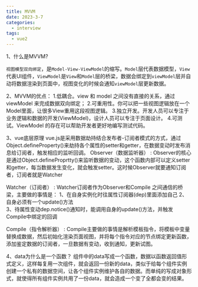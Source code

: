 ```yaml
---
title: MVVM
date: 2023-3-7
categories:
  - interview
tags:
  - vue2
---
```


1、什么是MVVM?

`视图模型双向绑定`，是`Model-View-ViewModel`的缩写。`Model`层代表数据模型，`View`代表UI组件，`ViewModel`是`View`和`Model`层的桥梁，数据会绑定到`viewModel`层并自动将数据渲染到页面中，视图变化的时候会通知`viewModel`层更新数据。

2、MVVM的优点：
1.低耦合。view 和 model 之间没有直接的关系，通过 viewModel 来完成数据双向绑定；
2.可重用性。你可以把一些视图逻辑放在一个Model里面，让很多View重用这段视图逻辑。
3.独立开发。开发人员可以专注于业务逻辑和数据的开发(ViewModel)，设计人员可以专注于页面设计。
4.可测试。ViewModel 的存在可以帮助开发者更好地编写测试代码。


3、vue底层原理
vue.js是采用数据劫持结合发布者-订阅者模式的方式，通过Object.defineProperty()来劫持各个属性的setter和getter，在数据变动时发布消息给订阅者，触发相应的监听回调。
Observer（数据监听器） : Observer的核心是通过Object.defineProprtty()来监听数据的变动，这个函数内部可以定义setter和getter，每当数据发生变化，就会触发setter。这时候Observer就要通知订阅者，订阅者就是Watcher

Watcher（订阅者） : Watcher订阅者作为Observer和Compile   之间通信的桥梁，主要做的事情是：
1、在自身实例化时往属性订阅器(dep)里面添加自己
2、自身必须有一个update()方法    
3、待属性变动dep.notice()通知时，能调用自身的update()方法，并触发Compile中绑定的回调

Compile（指令解析器） : Compile主要做的事情是解析模板指令，将模板中变量替换成数据，然后初始化渲染页面视图，并将每个指令对应的节点绑定更新函数，添加鉴定数据的订阅者，一旦数据有变动，收到通知，更新试图。

4、data为什么是一个函数？
组件中的data写成一个函数，数据以函数返回值形式定义，这样每复用一次组件，就会返回一份新的data，类似于给每个组件实例创建一个私有的数据空间，让各个组件实例维护各自的数据。而单纯的写成对象形式，就使得所有组件实例共用了一份data，就会造成一个变了全都会变的结果。